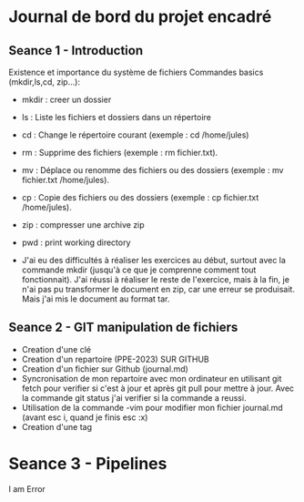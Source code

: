 # Journal de bord du projet encadré

## Seance 1 - Introduction

Existence et importance du système de fichiers
Commandes basics (mkdir,ls,cd, zip...):
- mkdir : creer un dossier
- ls : Liste les fichiers et dossiers dans un répertoire
- cd : Change le répertoire courant (exemple : cd /home/jules)
- rm : Supprime des fichiers (exemple : rm fichier.txt).
- mv : Déplace ou renomme des fichiers ou des dossiers (exemple : mv fichier.txt /home/jules).
- cp : Copie des fichiers ou des dossiers (exemple : cp fichier.txt /home/jules).
- zip : compresser une archive zip
- pwd : print working directory 

- J'ai eu des difficultés à réaliser les exercices au début, surtout avec la commande mkdir (jusqu'à ce que je comprenne comment tout fonctionnait). J'ai réussi à réaliser le reste de l'exercice, mais à la fin, je n'ai pas pu transformer le document en zip, car une erreur se produisait. Mais j'ai mis le document au format tar.   


## Seance 2 - GIT manipulation de fichiers

- Creation d'une clé 
- Creation d'un repartoire (PPE-2023) SUR GITHUB
- Creation d'un fichier sur Github (journal.md)
- Syncronisation de mon repartoire avec mon ordinateur en utilisant git fetch pour verifier si c'est à jour et après git pull pour mettre à jour. Avec la commande git status j'ai verifier si la commande a reussi.
- Utilisation de la commande -vim pour modifier mon fichier journal.md (avant esc i, quand je finis esc :x)
- Creation d'une tag


# Seance 3 - Pipelines

I am Error
